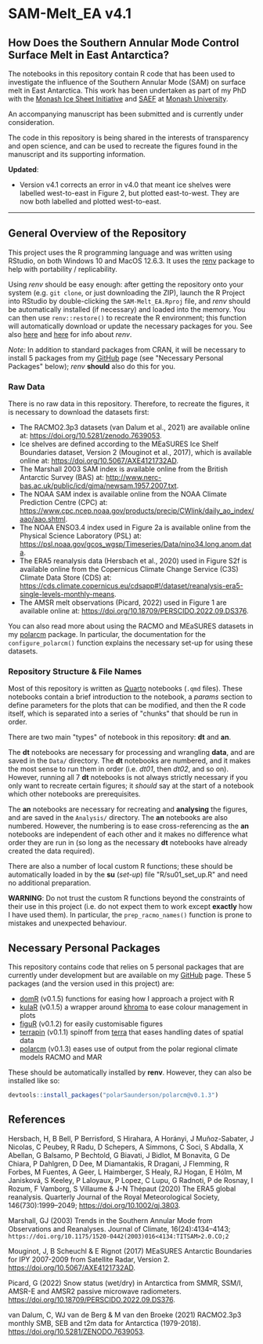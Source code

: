 # SAM-Melt_EA v4.1

## How Does the Southern Annular Mode Control Surface Melt in East Antarctica?

The notebooks in this repository contain R code that has been used to investigate the influence of the Southern Annular Mode (SAM) on surface melt in East Antarctica.
This work has been undertaken as part of my PhD with the [Monash Ice Sheet Initiative](https://www.icesheet.org/) and [SAEF](https://arcsaef.com) at [Monash University](https://www.monash.edu/science/schools/earth-atmosphere-environment/our-people). 

An accompanying manuscript has been submitted and is currently under consideration.

The code in this repository is being shared in the interests of transparency and open science, and can be used to recreate the figures found in the manuscript and its supporting information. 

**Updated**: 
- Version v4.1 corrects an error in v4.0 that meant ice shelves were labelled west-to-east in Figure 2, but plotted east-to-west. They are now both labelled and plotted west-to-east.
---

## General Overview of the Repository
This project uses the R programming language and was written using RStudio, on both Windows 10 and MacOS 12.6.3.
It uses the [renv](https://rstudio.github.io/renv/articles/renv.html) package to help with portability / replicability.

Using _renv_ should be easy enough: after getting the repository onto your system (e.g. `git clone`, or just downloading the ZIP), launch the R Project into RStudio by double-clicking the `SAM-Melt_EA.Rproj` file, and _renv_ should be automatically installed (if necessary) and loaded into the memory.
You can then use `renv::restore()` to recreate the R environment; this function will automatically download or update the necessary packages for you.
See also [here](https://rstudio.github.io/renv/articles/collaborating.html) and [here](https://rpubs.com/glennwithtwons/reproducible-r-toolbox) for info about _renv_.

*Note:* In addition to standard packages from CRAN, it will be necessary to install 5 packages from my [GitHub](https://github.com/polarSaunderson?tab=repositories) page (see "Necessary Personal Packages" below); _renv_ **should** also do this for you.

### Raw Data
There is no raw data in this repository. Therefore, to recreate the figures, it is necessary to download the datasets first:

- The RACMO2.3p3 datasets (van Dalum et al., 2021) are available online at: <https://doi.org/10.5281/zenodo.7639053>.
- Ice shelves are defined according to the MEaSURES Ice Shelf Boundaries dataset, Version 2 (Mouginot et al., 2017), which is available online at: <https://doi.org/10.5067/AXE4121732AD>.
- The Marshall 2003 SAM index is available online from the British Antarctic Survey (BAS) at: <http://www.nerc-bas.ac.uk/public/icd/gjma/newsam.1957.2007.txt>.
- The NOAA SAM index is available online from the NOAA Climate Prediction Centre (CPC) at: <https://www.cpc.ncep.noaa.gov/products/precip/CWlink/daily_ao_index/aao/aao.shtml>.
- The NOAA ENSO3.4 index used in Figure 2a is available online from the Physical Science Laboratory (PSL) at: <https://psl.noaa.gov/gcos_wgsp/Timeseries/Data/nino34.long.anom.data>.
- The ERA5 reanalysis data (Hersbach et al., 2020) used in Figure S2f is available online from the Copernicus Climate Change Service (C3S) Climate Data Store (CDS) at: <https://cds.climate.copernicus.eu/cdsapp#!/dataset/reanalysis-era5-single-levels-monthly-means>.
- The AMSR melt observations (Picard, 2022) used in Figure 1 are available online at: <https://doi.org/10.18709/PERSCIDO.2022.09.DS376>.

You can also read more about using the RACMO and MEaSURES datasets in my [polarcm](https://github.com/polarSaunderson/polarcm) package. 
In particular, the documentation for the `configure_polarcm()` function explains the necessary set-up for using these datasets.

### Repository Structure & File Names
Most of this repository is written as [Quarto](https://quarto.org) notebooks (`.qmd` files).
These notebooks contain a brief introduction to the notebook, a _params_ section to define parameters for the plots that can be modified, and then the R code itself, which is separated into a series of "chunks" that should be run in order.

There are two main "types" of notebook in this repository: __dt__ and __an__.

The __dt__ notebooks are necessary for processing and wrangling __data__, and are saved in the `Data/` directory.
The __dt__ notebooks are numbered, and it makes the most sense to run them in order (i.e. _dt01_, then _dt02_, and so on).
However, running all 7 __dt__ notebooks is not always strictly necessary if you only want to recreate certain figures; it *should* say at the start of a notebook which other notebooks are prerequisites.

The __an__ notebooks are necessary for recreating and __analysing__ the figures, and are saved in the `Analysis/` directory.
The __an__ notebooks are also numbered.
However, the numbering is to ease cross-referencing as the __an__ notebooks are independent of each other and it makes no difference what order they are run in (so long as the necessary __dt__ notebooks have already created the data required).

There are also a number of local custom R functions; these should be automatically loaded in by the __su__ (_set-up_) file "R/su01_set_up.R" and need no additional preparation.

**WARNING**: Do not trust the custom R functions beyond the constraints of their use in this project (i.e. do not expect them to work except **exactly** how I have used them).
In particular, the `prep_racmo_names()` function is prone to mistakes and unexpected behaviour.

## Necessary Personal Packages
This repository contains code that relies on 5 personal packages that are currently under development but are available on my [GitHub](https://github.com/polarSaunderson?tab=repositories) page.
These 5 packages (and the version used in this project) are:

  - [domR](https://github.com/polarSaunderson/domR)        (v0.1.5)     functions for easing how I approach a project with R
  - [kulaR](https://github.com/polarSaunderson/kulaR)       (v0.1.5)     a wrapper around [khroma](https://packages.tesselle.org/khroma/) to ease colour management in plots
  - [figuR](https://github.com/polarSaunderson/figuR)       (v0.1.2)     for easily customisable figures
  - [terrapin](https://github.com/polarSaunderson/terrapin)    (v0.1.1)     spinoff from [terra](https://rspatial.github.io/terra/index.html) that eases handling dates of spatial data
  - [polarcm](https://github.com/polarSaunderson/polarcm)     (v0.1.3)     eases use of output from the polar regional climate models RACMO and MAR

These should be automatically installed by __renv__. However, they can also be installed like so:

```R
devtools::install_packages("polarSaunderson/polarcm@v0.1.3")
````

## References
Hersbach, H, B Bell, P Berrisford, S Hirahara, A Horányi, J Muñoz-Sabater, J Nicolas, C Peubey, R Radu, D Schepers, A Simmons, C Soci, S Abdalla, X Abellan, G Balsamo, P Bechtold, G Biavati, J Bidlot, M Bonavita, G De Chiara, P Dahlgren, D Dee, M Diamantakis, R Dragani, J Flemming, R Forbes, M Fuentes, A Geer, L Haimberger, S Healy, RJ Hogan, E Hólm, M Janisková, S Keeley, P Laloyaux, P Lopez, C Lupu, G Radnoti, P de Rosnay, I Rozum, F Vamborg, S Villaume & J-N Thépaut (2020) The ERA5 global reanalysis. Quarterly Journal of the Royal Meteorological Society, 146(730):1999–2049; https://doi.org/10.1002/qj.3803.

Marshall, GJ (2003) Trends in the Southern Annular Mode from Observations and Reanalyses. Journal of Climate, 16(24):4134–4143; `https://doi.org/10.1175/1520-0442(2003)016<4134:TITSAM>2.0.CO;2`

Mouginot, J, B Scheuchl & E Rignot (2017) MEaSURES Antarctic Boundaries for IPY 2007-2009 from Satellite Radar, Version 2. https://doi.org/10.5067/AXE4121732AD.

Picard, G (2022) Snow status (wet/dry) in Antarctica from SMMR, SSM/I, AMSR-E and AMSR2 passive microwave radiometers. https://doi.org/10.18709/PERSCIDO.2022.09.DS376.

van Dalum, C, WJ van de Berg & M van den Broeke (2021) RACMO2.3p3 monthly SMB, SEB and t2m data for Antarctica (1979-2018). https://doi.org/10.5281/ZENODO.7639053.


